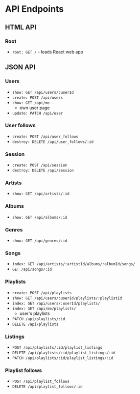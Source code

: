 # API Endpoints

## HTML API

### Root
- `root: GET /` - loads React web app

## JSON API

### Users
- `show: GET /api/users/:userId`
- `create: POST /api/users`
- `show: GET /api/me`
  - own user page
- `update: PATCH /api/user`

### User follows
- `create: POST /api/user_follows`
- `destroy: DELETE /api/user_follows/:id`

### Session
- `create: POST /api/session`
- `destroy: DELETE /api/session`

### Artists
- `show: GET /api/artists/:id`

### Albums
- `show: GET /api/albums/:id`

### Genres
- `show: GET /api/genres/:id`

### Songs
- `index: GET /api/artists/:artistId/albums/:albumId/songs/`
- `GET /api/songs/:id`

### Playlists
- `create: POST /api/playlists`
- `show: GET /api/users/:userId/playlists/:playlistId`
- `index: GET /api/users/:userId/playlists/`
- `index: GET /api/me/playlists/`
  - user's playlists
- `PATCH /api/playlists/:id`
- `DELETE /api/playlists`

### Listings
- `POST /api/playlists/:id/playlist_listings`
- `DELETE /api/playlists/:id/playlist_listings/:id`
- `PATCH /api/playlists/:id/playlist_listings/:id`

### Playlist follows
- `POST /api/playlist_follows`
- `DELETE /api/playlist_follows/:id`
